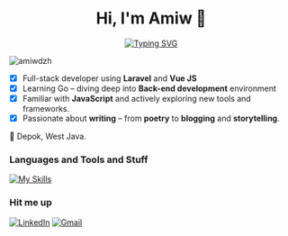 <h1 align="center">Hi, I'm Amiw 🌺</h1>
<p align="center">
<a href="https://git.io/typing-svg"><img src="https://readme-typing-svg.demolab.com?font=Fira+Code&duration=2500&pause=1000&background=6DFF2B00&center=true&vCenter=true&width=435&lines=Welcome+to+my+GitHub+Page!;Excited+to+learn+new+technologies;Interested+in+WebDev+and+Full-Stack;I+write+for+fun!+XD" alt="Typing SVG" /></a>
</p>

<p align="left"> <img src="https://komarev.com/ghpvc/?username=amirahdzh&color=ff69b4" alt="amiwdzh" /> </p>

- [x] Full-stack developer using **Laravel** and **Vue JS**
- [x] Learning Go – diving deep into **Back-end development** environment
- [x] Familiar with **JavaScript** and actively exploring new tools and frameworks.
- [x] Passionate about **writing** – from **poetry** to **blogging** and **storytelling**.

📍  Depok, West Java. <br>

<!-- [![Gmail](https://skillicons.dev/icons?i=gmail)](https://mail.google.com/mail/?view=cm&fs=1&to=amirahdzh@gmail.com&su=SUBJECT&body=BODY&bcc=someone.else@example.com) -->

<h3 align="left">Languages and Tools and Stuff</h3>
<p align="left"> 

[![My Skills](https://skillicons.dev/icons?i=postgres,mysql,go,docker,php,laravel,express,nodejs,tailwind,vercel,bootstrap,postman,html,css,js,c,py)](https://skillicons.dev)


<h3 align="left">Hit me up</h3>

[![LinkedIn](https://skillicons.dev/icons?i=linkedin)](https://linkedin.com/in/amirahdzh)
[![Gmail](https://skillicons.dev/icons?i=gmail)](https://mail.google.com/mail/?view=cm&fs=1&to=amirahdzh@gmail.com)

<!--
<p><img align="left" src="https://github-readme-stats.vercel.app/api/top-langs?username=farisfaikar&show_icons=true&locale=en&theme=tokyonight&hide=python,jupyter+notebook" alt="farisfaikar" /></p>

<p>&nbsp;<img align="center" src="https://github-readme-stats.vercel.app/api?username=farisfaikar&show_icons=true&locale=en&theme=tokyonight" alt="farisfaikar" /></p>

<p><img align="center" src="https://github-readme-streak-stats.herokuapp.com/?user=farisfaikar&theme=tokyonight" alt="farisfaikar" /></p>

<h3 align="left">Useless Graphs</h3>

[![Ashutosh's github activity graph](https://github-readme-activity-graph.vercel.app/graph?username=amirahdzh&theme=dracula)](https://github.com/ashutosh00710/github-readme-activity-graph)  -->
